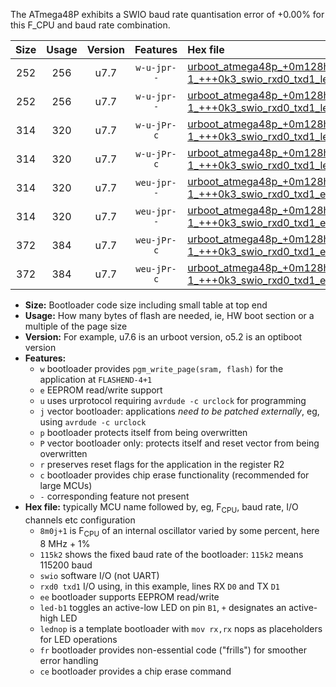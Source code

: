 The ATmega48P exhibits a SWIO baud rate quantisation error of +0.00% for this F_CPU and baud rate combination.

|Size|Usage|Version|Features|Hex file|
|:-:|:-:|:-:|:-:|:--|
|252|256|u7.7|`w-u-jpr--`|[urboot_atmega48p_+0m128h-1_+++0k3_swio_rxd0_txd1_led+b5.hex](https://raw.githubusercontent.com/stefanrueger/urboot.hex/main/mcus/atmega48p/internal_oscillator/fcpu_+0m128h-1/br_+++0k3/urboot_atmega48p_+0m128h-1_+++0k3_swio_rxd0_txd1_led+b5.hex)|
|252|256|u7.7|`w-u-jpr--`|[urboot_atmega48p_+0m128h-1_+++0k3_swio_rxd0_txd1_lednop.hex](https://raw.githubusercontent.com/stefanrueger/urboot.hex/main/mcus/atmega48p/internal_oscillator/fcpu_+0m128h-1/br_+++0k3/urboot_atmega48p_+0m128h-1_+++0k3_swio_rxd0_txd1_lednop.hex)|
|314|320|u7.7|`w-u-jPr-c`|[urboot_atmega48p_+0m128h-1_+++0k3_swio_rxd0_txd1_led+b5_fr_ce.hex](https://raw.githubusercontent.com/stefanrueger/urboot.hex/main/mcus/atmega48p/internal_oscillator/fcpu_+0m128h-1/br_+++0k3/urboot_atmega48p_+0m128h-1_+++0k3_swio_rxd0_txd1_led+b5_fr_ce.hex)|
|314|320|u7.7|`w-u-jPr-c`|[urboot_atmega48p_+0m128h-1_+++0k3_swio_rxd0_txd1_lednop_fr_ce.hex](https://raw.githubusercontent.com/stefanrueger/urboot.hex/main/mcus/atmega48p/internal_oscillator/fcpu_+0m128h-1/br_+++0k3/urboot_atmega48p_+0m128h-1_+++0k3_swio_rxd0_txd1_lednop_fr_ce.hex)|
|314|320|u7.7|`weu-jpr--`|[urboot_atmega48p_+0m128h-1_+++0k3_swio_rxd0_txd1_ee_led+b5.hex](https://raw.githubusercontent.com/stefanrueger/urboot.hex/main/mcus/atmega48p/internal_oscillator/fcpu_+0m128h-1/br_+++0k3/urboot_atmega48p_+0m128h-1_+++0k3_swio_rxd0_txd1_ee_led+b5.hex)|
|314|320|u7.7|`weu-jpr--`|[urboot_atmega48p_+0m128h-1_+++0k3_swio_rxd0_txd1_ee_lednop.hex](https://raw.githubusercontent.com/stefanrueger/urboot.hex/main/mcus/atmega48p/internal_oscillator/fcpu_+0m128h-1/br_+++0k3/urboot_atmega48p_+0m128h-1_+++0k3_swio_rxd0_txd1_ee_lednop.hex)|
|372|384|u7.7|`weu-jPr-c`|[urboot_atmega48p_+0m128h-1_+++0k3_swio_rxd0_txd1_ee_led+b5_fr_ce.hex](https://raw.githubusercontent.com/stefanrueger/urboot.hex/main/mcus/atmega48p/internal_oscillator/fcpu_+0m128h-1/br_+++0k3/urboot_atmega48p_+0m128h-1_+++0k3_swio_rxd0_txd1_ee_led+b5_fr_ce.hex)|
|372|384|u7.7|`weu-jPr-c`|[urboot_atmega48p_+0m128h-1_+++0k3_swio_rxd0_txd1_ee_lednop_fr_ce.hex](https://raw.githubusercontent.com/stefanrueger/urboot.hex/main/mcus/atmega48p/internal_oscillator/fcpu_+0m128h-1/br_+++0k3/urboot_atmega48p_+0m128h-1_+++0k3_swio_rxd0_txd1_ee_lednop_fr_ce.hex)|

- **Size:** Bootloader code size including small table at top end
- **Usage:** How many bytes of flash are needed, ie, HW boot section or a multiple of the page size
- **Version:** For example, u7.6 is an urboot version, o5.2 is an optiboot version
- **Features:**
  + `w` bootloader provides `pgm_write_page(sram, flash)` for the application at `FLASHEND-4+1`
  + `e` EEPROM read/write support
  + `u` uses urprotocol requiring `avrdude -c urclock` for programming
  + `j` vector bootloader: applications *need to be patched externally*, eg, using `avrdude -c urclock`
  + `p` bootloader protects itself from being overwritten
  + `P` vector bootloader only: protects itself and reset vector from being overwritten
  + `r` preserves reset flags for the application in the register R2
  + `c` bootloader provides chip erase functionality (recommended for large MCUs)
  + `-` corresponding feature not present
- **Hex file:** typically MCU name followed by, eg, F<sub>CPU</sub>, baud rate, I/O channels etc configuration
  + `8m0j+1` is F<sub>CPU</sub> of an internal oscillator varied by some percent, here 8 MHz + 1%
  + `115k2` shows the fixed baud rate of the bootloader: `115k2` means 115200 baud
  + `swio` software I/O (not UART)
  + `rxd0 txd1` I/O using, in this example, lines RX `D0` and TX `D1`
  + `ee` bootloader supports EEPROM read/write
  + `led-b1` toggles an active-low LED on pin `B1`, `+` designates an active-high LED
  + `lednop` is a template bootloader with `mov rx,rx` nops as placeholders for LED operations
  + `fr` bootloader provides non-essential code ("frills") for smoother error handling
  + `ce` bootloader provides a chip erase command
